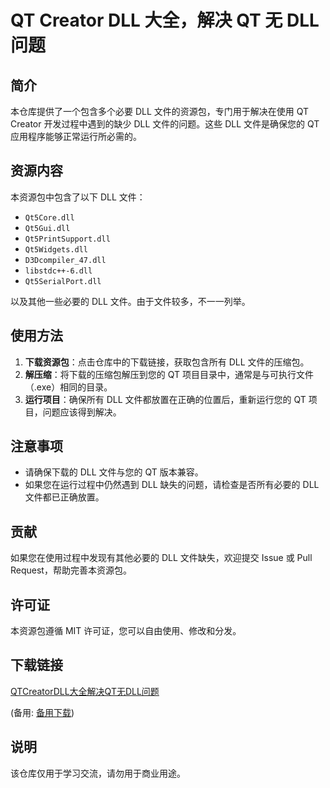 # QT Creator DLL 大全，解决 QT 无 DLL 问题

## 简介

本仓库提供了一个包含多个必要 DLL 文件的资源包，专门用于解决在使用 QT Creator 开发过程中遇到的缺少 DLL 文件的问题。这些 DLL 文件是确保您的 QT 应用程序能够正常运行所必需的。

## 资源内容

本资源包中包含了以下 DLL 文件：

- `Qt5Core.dll`
- `Qt5Gui.dll`
- `Qt5PrintSupport.dll`
- `Qt5Widgets.dll`
- `D3Dcompiler_47.dll`
- `libstdc++-6.dll`
- `Qt5SerialPort.dll`

以及其他一些必要的 DLL 文件。由于文件较多，不一一列举。

## 使用方法

1. **下载资源包**：点击仓库中的下载链接，获取包含所有 DLL 文件的压缩包。
2. **解压缩**：将下载的压缩包解压到您的 QT 项目目录中，通常是与可执行文件（.exe）相同的目录。
3. **运行项目**：确保所有 DLL 文件都放置在正确的位置后，重新运行您的 QT 项目，问题应该得到解决。

## 注意事项

- 请确保下载的 DLL 文件与您的 QT 版本兼容。
- 如果您在运行过程中仍然遇到 DLL 缺失的问题，请检查是否所有必要的 DLL 文件都已正确放置。

## 贡献

如果您在使用过程中发现有其他必要的 DLL 文件缺失，欢迎提交 Issue 或 Pull Request，帮助完善本资源包。

## 许可证

本资源包遵循 MIT 许可证，您可以自由使用、修改和分发。

## 下载链接
[QTCreatorDLL大全解决QT无DLL问题](https://pan.quark.cn/s/56b9e87cd9ba) 

(备用: [备用下载](https://pan.baidu.com/s/14Ap7P-4_V84N-YNluEvYAQ?pwd=w9vs))

## 说明

该仓库仅用于学习交流，请勿用于商业用途。
